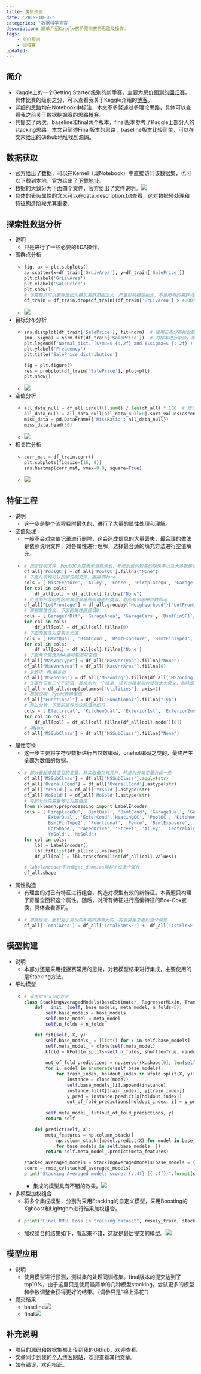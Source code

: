 ```yaml
---
title: 房价预测
date: '2019-10-02'
categories: '数据科学竞赛'
description: 简单介绍Kaggle房价预测赛的思路及操作。
tags: 
    - 房价预测
    - 回归赛
updated:
---
```



## 简介
- Kaggle上的一个Getting Started级别的新手赛，主要为[房价预测的回归赛](https://www.kaggle.com/c/house-prices-advanced-regression-techniques)。具体比赛的级别之分，可以查看我关于Kaggle介绍的[博客](https://blog.csdn.net/zhouchen1998/article/details/101356627)。
- 详细的思路均在Notebook中标注，本文不多赘述过多理论思路，具体可以查看我之前关于数据挖掘赛的思路[博客](https://blog.csdn.net/zhouchen1998/article/details/101435593)。
- 共提交了两次，baseline和final两个版本，final版本参考了Kaggle上部分人的stacking思路。本文只简述Final版本的思路，baseline版本比较简单，可以在文末给出的Github地址找到源码。


## 数据获取
- 官方给出了数据，可以在Kernel（现Notebook）中直接访问该数据集，也可以下载到本地，官方给出了[下载地址](https://www.kaggle.com/c/house-prices-advanced-regression-techniques/data)。
- 数据的大致分为下面四个文件，官方给出了文件说明。![](/asset/2019-10-02/ds.png)
- 具体的表头属性的含义可以在data_description.txt查看，这对数据预处理和特征构造阶段尤其重要。


## 探索性数据分析
- 说明
  - 只是进行了一些必要的EDA操作。
- 离群点分析
  - ```python
    fig, ax = plt.subplots()
    ax.scatter(x=df_train['GrLivArea'], y=df_train['SalePrice'])
    plt.xlabel('GrLivArea')
    plt.xlabel('SalePrice')
    plt.show()
    # 该离群点可以删除是因为确实离群范围过大，严重影响模型拟合，不是所有的离群点都应该删除的 
    df_train = df_train.drop(df_train[(df_train['GrLivArea'] > 4000)&(df_train['SalePrice']<300000)].index)
    ```
  - ![](/asset/2019-10-02/outlier.png)
- 目标分布分析
  - ```python
    sns.distplot(df_train['SalePrice'], fit=norm)  # 使用正态分布拟合数据
    (mu, sigma) = norm.fit(df_train['SalePrice'])  # 对样本进行拟合，得到最合适的采样数据的概率密度函数的系数
    plt.legend(['Normal dist. ($\mu=$ {:.2f} and $\sigma=$ {:.2f} )'.format(mu, sigma)], loc='best')
    plt.ylabel('Frequency')
    plt.title('SalePrice distribution')

    fig = plt.figure()
    res = probplot(df_train['SalePrice'], plot=plt)
    plt.show()
    ```
  - ![](/asset/2019-10-02/target.png)
- 空值分析
  - ```python
    all_data_null = df_all.isnull().sum() / len(df_all) * 100  # 统计各列的空值数目
    all_data_null = all_data_null[all_data_null>0].sort_values(ascending=False)
    miss_data = pd.DataFrame({'MissRatio': all_data_null})
    miss_data.head(30)
    ```
  - ![](/asset/2019-10-02/missing.png)
- 相关性分析
  - ```python
    corr_mat = df_train.corr()
    plt.subplots(figsize=(16, 8))
    sns.heatmap(corr_mat, vmax=0.9, square=True)
    ```
  - ![](/asset/2019-10-02/corr.png)


## 特征工程
- 说明
  - 这一步是整个流程费时最久的，进行了大量的属性处理和理解。
- 空值处理
  - 一般不会对空值记录进行删除，这会造成信息的大量丢失，最合理的做法是依照说明文件，对各属性进行理解，选择最合适的填充方法进行空值填充。
  - ```python
    # 按照说明文件，PoolQC为空表示没有泳池，考虑到该列较高的缺失率以及大多数房子都是没有泳池的，直接None填充
    df_all['PoolQC'] = df_all['PoolQC'].fillna("None")
    # 下面几项均可以按照说明文件，直接填None
    cols = ['MiscFeature', 'Alley', 'Fence', 'FireplaceQu', 'GarageType', 'GarageFinish', 'GarageQual', 'GarageCond']
    for col in cols:
        df_all[col] = df_all[col].fillna("None")
    # 街道面积与同社区的其他房屋的街道面积类似，取所有邻居中位数即可
    df_all["LotFrontage"] = df_all.groupby("Neighborhood")["LotFrontage"].transform(lambda x: x.fillna(x.median()))
    # 根据属性含义，下面的属性直接填0
    cols = ['GarageYrBlt', 'GarageArea', 'GarageCars', 'BsmtFinSF1', 'BsmtFinSF2', 'BsmtUnfSF','TotalBsmtSF', 'BsmtFullBath', 'BsmtHalfBath']
    for col in cols:
        df_all[col] = df_all[col].fillna(0)
    # 下面的属性为空表示无值
    cols = ['BsmtQual', 'BsmtCond', 'BsmtExposure', 'BsmtFinType1', 'BsmtFinType2']
    for col in cols:
        df_all[col] = df_all[col].fillna('None')
    # 下面两个属性为NA最可能意味空值
    df_all["MasVnrType"] = df_all["MasVnrType"].fillna("None")
    df_all["MasVnrArea"] = df_all["MasVnrArea"].fillna(0)
    # 众数填，RL最合适
    df_all['MSZoning'] = df_all['MSZoning'].fillna(df_all['MSZoning'].mode()[0])
    # 该属性只有三个不同值，其余均为一个结果，该列对模型拟合没有太大意义，删除即可
    df_all = df_all.drop(columns=['Utilities'], axis=1)
    # 根据说明，Typ代表典型值
    df_all["Functional"] = df_all["Functional"].fillna("Typ")
    # 经过分析，下面的属性均众数填充即可
    cols = ['Electrical', 'KitchenQual', 'Exterior1st', 'Exterior2nd', 'SaleType']
    for col in cols:
        df_all[col] = df_all[col].fillna(df_all[col].mode()[0])
    # 填None
    df_all['MSSubClass'] = df_all['MSSubClass'].fillna("None")
    ```
- 属性变换
  - 这一步主要将字符型数据进行自然数编码，onehot编码之类的，最终产生全部为数值的数据。
  - ```python
    # 部分看起来数值型的变量，其实取值只有几种，转换为分类变量合适一些
    df_all['MSSubClass'] = df_all['MSSubClass'].apply(str)
    df_all['OverallCond'] = df_all['OverallCond'].astype(str)
    df_all['YrSold'] = df_all['YrSold'].astype(str)
    df_all['MoSold'] = df_all['MoSold'].astype(str)
    # 将部分分类变量转化为数值型
    from sklearn.preprocessing import LabelEncoder
    cols = ('FireplaceQu', 'BsmtQual', 'BsmtCond', 'GarageQual', 'GarageCond', 
            'ExterQual', 'ExterCond','HeatingQC', 'PoolQC', 'KitchenQual', 'BsmtFinType1', 
            'BsmtFinType2', 'Functional', 'Fence', 'BsmtExposure', 'GarageFinish', 'LandSlope',
            'LotShape', 'PavedDrive', 'Street', 'Alley', 'CentralAir', 'MSSubClass', 'OverallCond', 
            'YrSold', 'MoSold')
    for col in cols:
        lbl = LabelEncoder() 
        lbl.fit(list(df_all[col].values)) 
        df_all[col] = lbl.transform(list(df_all[col].values))

    # labelencoder不会像get_dummies那样生成多个属性
    df_all.shape
    ```
- 属性构造
  - 有理由的对已有特征进行组合，构造对模型有效的新特征。本赛题只构建了房屋全面积这个属性。随后，对所有特征进行高偏特征的Box-Cox变换，具体查看源码。
  - ```python
    # 根据经验，面积对于房价的影响时非常大的，构造房屋总面积这个属性
    df_all['TotalArea'] = df_all['TotalBsmtSF'] +  df_all['1stFlrSF'] + df_all['2ndFlrSF']
    ```


## 模型构建
- 说明
  - 本部分还是采用挖掘赛常用的思路，对若模型结果进行集成，主要使用的是Stacking方法。
- 平均模型
  - ```python
    # 采用stacking方法
    class StackingAveragedModels(BaseEstimator, RegressorMixin, TransformerMixin):
        def __init__(self, base_models, meta_model, n_folds=5):
            self.base_models = base_models
            self.meta_model = meta_model
            self.n_folds = n_folds
    
        def fit(self, X, y):
            self.base_models_ = [list() for x in self.base_models]
            self.meta_model_ = clone(self.meta_model)
            kfold = KFold(n_splits=self.n_folds, shuffle=True, random_state=156)
            
            out_of_fold_predictions = np.zeros((X.shape[0], len(self.base_models)))
            for i, model in enumerate(self.base_models):
                for train_index, holdout_index in kfold.split(X, y):
                    instance = clone(model)
                    self.base_models_[i].append(instance)
                    instance.fit(X[train_index], y[train_index])
                    y_pred = instance.predict(X[holdout_index])
                    out_of_fold_predictions[holdout_index, i] = y_pred
                    
            self.meta_model_.fit(out_of_fold_predictions, y)
            return self
    
        def predict(self, X):
            meta_features = np.column_stack([
                np.column_stack([model.predict(X) for model in base_models]).mean(axis=1)
                for base_models in self.base_models_ ])
            return self.meta_model_.predict(meta_features)

    stacked_averaged_models = StackingAveragedModels(base_models = (ENet, GBoost, KRR, ABR), meta_model = lasso)
    score = rmse_cv(stacked_averaged_models)
    print("Stacking Averaged models score: {:.4f} ({:.4f})".format(score.mean(), score.std()))
    ```
    - 集成的模型具有不错的效果。![](/asset/2019-10-02/avg.png)
- 多模型加权组合
  - 将多个集成模型，分别为采用Stacking的自定义模型，采用Boosting的Xgboost和Lightgbm进行结果加权组合。
  - ```python
    print("Final RMSE Loss in training dataset", rmse(y_train, stacked_train_pred*0.70+xgb_train_pred*0.15+lgb_train_pred*0.15))
    ```
  - 加权组合的结果如下，看起来不错，这就是最后提交的模型。![](/asset/2019-10-02/stack.png)


## 模型应用
- 说明
  - 使用模型进行预测，测试集的处理同训练集。final版本的提交达到了top10%，由于这里只是使用最简单的几种模型stacking，尝试更多的模型和参数调整会获得更好的结果。（调参只是“锦上添花”）
- 提交结果
  - baseline![](/asset/2019-10-02/baseline.png)
  - final![](/asset/2019-10-02/final.png)


## 补充说明
- 项目的源码和数据集都上传到我的Github，欢迎查看。
- 文章同步到我的[个人博客网站](https://luanshiyinyang.github.io/)，欢迎查看其他文章。
- 如有错误，欢迎指正。